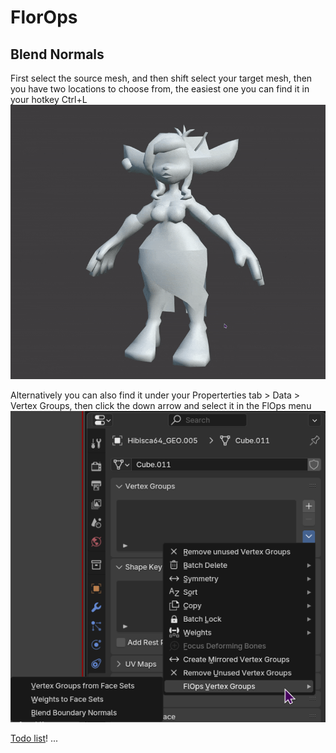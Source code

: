 # FlorOps

## Blend Normals
First select the source mesh, and then shift select your target mesh, then you have two locations to choose from, the easiest one you can find it in your hotkey Ctrl+L
![BlendNormals Result](media/images/BlendNormals.gif)

Alternatively you can also find it under your Properterties tab > Data > Vertex Groups, then click the down arrow and select it in the FlOps menu
![BlendNormals Vertex Groups](media/images/BlendNormals_VG.png)

[Todo list](http://10.0.0.227:3000/floreum/FastOps/src/branch/split_operators/Todo.md)!
...